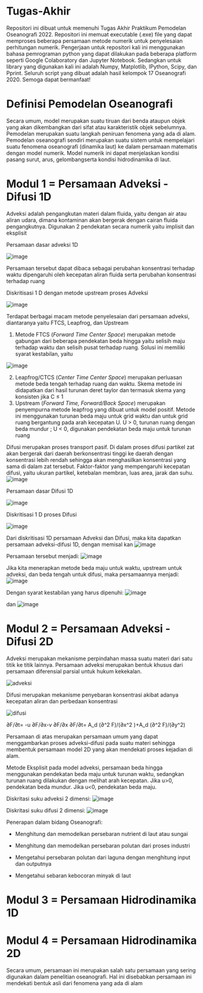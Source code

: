 # Tugas-Akhir
Repositori ini dibuat untuk memenuhi Tugas Akhir Praktikum Pemodelan Oseanografi 2022. Repositori ini memuat executable (.exe) file yang dapat memproses beberapa persamaan metode numerik untuk penyelesaian perhitungan numerik. Pengerjaan untuk repositori kali ini menggunakan bahasa pemrograman python yang dapat dilakukan pada beberapa platform seperti Google Colaboratory dan Jupyter Notebook. Sedangkan untuk library yang digunakan kali ini adalah Numpy, Matplotlib, IPython, Scipy, dan Pprint. Seluruh script yang dibuat adalah hasil kelompok 17 Oseanografi 2020. Semoga dapat bermanfaat!
# Definisi Pemodelan Oseanografi 
Secara umum, model merupakan suatu tiruan dari benda ataupun objek yang akan dikembangkan dari sifat atau karakteristik objek sebelumnya. Pemodelan merupakan suatu langkah peniruan fenomena yang ada di alam. Pemodelan oseanografi sendiri merupakan suatu sistem untuk mempelajari suatu fenomena oseanografi (dinamika laut) ke dalam persamaan matematis dengan model numerik. Model numerik ini dapat menjelaskan kondisi pasang surut, arus, gelombangserta kondisi hidrodinamika di laut.
# Modul 1 = Persamaan Adveksi - Difusi 1D
Adveksi adalah pengangkutan materi dalam fluida, yaitu dengan air atau aliran udara, dimana kontaminan akan bergerak dengan cairan fluida pengangkutnya.
Digunakan 2 pendekatan secara numerik yaitu implisit dan eksplisit 

Persamaan dasar adveksi 1D 

![image](https://user-images.githubusercontent.com/105927079/169700996-e7aff633-64e7-4467-8a10-4b43c72caf89.png)

Persamaan tersebut dapat dibaca sebagai perubahan konsentrasi terhadap waktu dipengaruhi oleh kecepatan aliran fluida serta perubahan konsentrasi terhadap ruang 

Diskritisasi 1 D dengan metode upstream proses Adveksi

![image](https://user-images.githubusercontent.com/105935057/169765715-6f77ac0e-9628-4558-8012-8ed86fe539c7.png)

Terdapat berbagai macam metode penyelesaian dari persamaan adveksi, diantaranya yaitu FTCS, Leapfrog, dan Upstream

1. Metode FTCS (_Forward Time Center Space_) merupakan metode gabungan dari beberapa pendekatan beda hingga yaitu selisih maju terhadap waktu dan selisih pusat terhadap ruang. Solusi ini memiliki syarat kestabilan, yaitu

![image](https://user-images.githubusercontent.com/105927079/169706818-65ad54dd-6a60-4a41-bbe9-3928a7c0c77f.png)

2. Leapfrog/CTCS (_Center Time Center Space_) merupakan perluasan metode beda tengah terhadap ruang dan waktu. Skema metode ini didapatkan dari hasil turunan deret taylor dan termasuk skema yang konsisten jika C ≤ 1
3. Upstream (_Forward Time, Forward/Back Space_) merupakan penyempurna metode leapfrog yang dibuat untuk model positif. Metode ini menggunakan turunan beda maju untuk grid waktu dan untuk grid ruang bergantung pada arah kecepatan U. U > 0, turunan ruang dengan beda mundur ; U < 0, digunakan pendekatan beda maju untuk turunan ruang 

Difusi merupakan proses transport pasif. Di dalam proses difusi partikel zat akan bergerak dari daerah berkonsentrasi tinggi ke daerah dengan konsentrasi lebih rendah sehingga akan menghasilkan konsentrasi yang sama di dalam zat tersebut. Faktor-faktor yang mempengaruhi kecepatan difusi, yaitu ukuran partikel, ketebalan membran, luas area, jarak dan suhu.
![image](https://user-images.githubusercontent.com/105935057/169763347-23749c69-69fd-4bc9-8954-d1acd53247a5.png)

Persamaan dasar Difusi 1D

![image](https://user-images.githubusercontent.com/105927079/169743687-09aee6f4-223a-44bb-aad5-6e94b5a20d5f.png)

Diskritisasi 1 D proses Difusi

![image](https://user-images.githubusercontent.com/105935057/169765892-aea31ee7-adca-4bd0-b4cc-f74f3b308e54.png)

Dari diskritisasi 1D persamaan Adveksi dan Difusi, maka kita dapatkan persamaan adveksi-difusi 1D, dengan memisal kan
![image](https://user-images.githubusercontent.com/105935057/169766446-9e071f10-d0c3-451a-8cf7-db777edb3fcd.png)

Persamaan tersebut menjadi:
![image](https://user-images.githubusercontent.com/105935057/169766741-18efba59-66dd-48dc-ad8b-8aae2dadac4f.png)

Jika kita menerapkan metode beda maju untuk waktu, upstream untuk adveksi, dan beda tengah untuk difusi, maka persamaannya menjadi:
![image](https://user-images.githubusercontent.com/105935057/169766811-57f1e6ba-00ad-4fdf-b1ba-2a5daa088acb.png)

Dengan syarat kestabilan yang harus dipenuhi:
![image](https://user-images.githubusercontent.com/105935057/169767036-69629c37-afaf-4972-adc0-165fa4368e7c.png)

dan
![image](https://user-images.githubusercontent.com/105935057/169767093-61acecf0-027e-48dc-9f6c-e7e020da0bfc.png)




# Modul 2 = Persamaan Adveksi - Difusi 2D
Adveksi merupakan mekanisme perpindahan massa suatu materi dari satu titik ke titik lainnya. 
Persamaan adveksi merupakan bentuk khusus dari persamaan diferensial parsial untuk hukum kekekalan.

![adveksi](https://user-images.githubusercontent.com/105926904/169690594-614805b3-3ba2-48db-bf08-d8e3e4cb6b94.png)


Difusi merupakan mekanisme penyebaran konsentrasi akibat adanya kecepatan aliran dan perbedaan konsentrasi

![difusi](https://user-images.githubusercontent.com/105926904/169690723-3a60b557-3bd4-4a33-a461-fabc98cb716c.png)

∂F/∂t= -u ∂F/∂x-v ∂F/∂x 	∂F/∂t= A_d  (∂^2 F)/(∂x^2 )+A_d  (∂^2 F)/(∂y^2)

Persamaan di atas merupakan persamaan umum yang dapat menggambarkan proses adveksi-difusi pada suatu materi sehingga membentuk persamaan model 2D yang akan mendekati proses kejadian di alam. 

Metode Eksplisit pada model adveksi, persamaan beda hingga menggunakan pendekatan beda maju untuk turunan waktu, sedangkan turunan ruang dilakukan dengan melihat arah kecepatan. Jika u>0, pendekatan beda mundur. Jika u<0, pendekatan beda maju.

Diskritasi suku adveksi 2 dimensi:
![image](https://user-images.githubusercontent.com/105926880/169685498-648a30f8-7f0d-479a-b126-342e9fe76769.png)

Diskritasi suku difusi 2 dimensi:
![image](https://user-images.githubusercontent.com/105926880/169685716-eb077b84-10c1-4d48-8174-5a24a9148cd4.png)

Penerapan dalam bidang Oseanografi:

- Menghitung dan memodelkan persebaran nutrient di laut atau sungai

- Menghitung dan memodelkan persebaran polutan dari proses industri

- Mengetahui persebaran polutan dari laguna dengan menghitung input dan outputnya 

- Mengetahui sebaran kebocoran minyak di laut

# Modul 3 = Persamaan Hidrodinamika 1D
# Modul 4 = Persamaan Hidrodinamika 2D
Secara umum, persamaan ini merupakan salah satu persamaan yang sering digunakan dalam penelitian oseanografi. Hal ini disebabkan persamaan ini mendekati bentuk asli dari fenomena yang ada di alam
